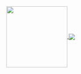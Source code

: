 <a href="https://github.com/anuraghazra/github-readme-stats">
  <img align="center" height="160em" src="https://github-readme-stats.vercel.app/api?username=SadmanYasar&theme=github_dark&hide_border=true&include_all_commits=true &&count_private=true" />
</a>
<a href="https://github.com/anuraghazra/github-readme-stats">
  <img align="center" src="https://github-readme-stats.vercel.app/api/top-langs/?username=SadmanYasar&exclude_repo=Project-Unknown&langs_count=3&hide_title=true&hide_border=true&theme=github_dark" />
</a>



